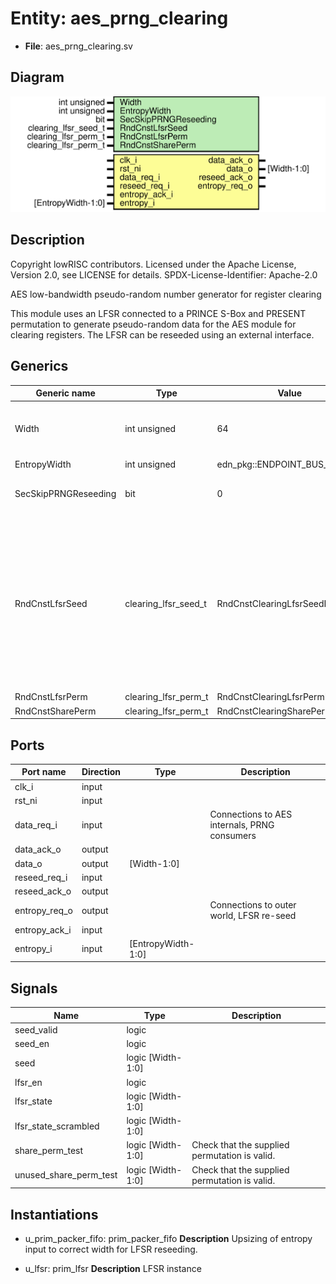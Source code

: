 # Entity: aes_prng_clearing

- **File**: aes_prng_clearing.sv
## Diagram

![Diagram](aes_prng_clearing.svg "Diagram")
## Description

 Copyright lowRISC contributors.
 Licensed under the Apache License, Version 2.0, see LICENSE for details.
 SPDX-License-Identifier: Apache-2.0

 AES low-bandwidth pseudo-random number generator for register clearing

 This module uses an LFSR connected to a PRINCE S-Box and PRESENT permutation to generate
 pseudo-random data for the AES module for clearing registers. The LFSR can be reseeded
 using an external interface.

## Generics

| Generic name         | Type                 | Value                           | Description                                                                                                                                                      |
| -------------------- | -------------------- | ------------------------------- | ---------------------------------------------------------------------------------------------------------------------------------------------------------------- |
| Width                | int unsigned         | 64                              |  At the moment we just support a width of 64.                                                                                                                    |
| EntropyWidth         | int unsigned         | edn_pkg::ENDPOINT_BUS_WIDTH     |                                                                                                                                                                  |
| SecSkipPRNGReseeding | bit                  | 0                               |  The current SCA setup doesn't provide                                                                                                                           |
| RndCnstLfsrSeed      | clearing_lfsr_seed_t | RndCnstClearingLfsrSeedDefault  |  sufficient resources to implement the  infrastructure required for PRNG reseeding.  To enable SCA resistance evaluations, we  need to skip reseeding requests.  |
| RndCnstLfsrPerm      | clearing_lfsr_perm_t | RndCnstClearingLfsrPermDefault  |                                                                                                                                                                  |
| RndCnstSharePerm     | clearing_lfsr_perm_t | RndCnstClearingSharePermDefault |                                                                                                                                                                  |
## Ports

| Port name     | Direction | Type               | Description                                   |
| ------------- | --------- | ------------------ | --------------------------------------------- |
| clk_i         | input     |                    |                                               |
| rst_ni        | input     |                    |                                               |
| data_req_i    | input     |                    |  Connections to AES internals, PRNG consumers |
| data_ack_o    | output    |                    |                                               |
| data_o        | output    | [Width-1:0]        |                                               |
| reseed_req_i  | input     |                    |                                               |
| reseed_ack_o  | output    |                    |                                               |
| entropy_req_o | output    |                    |  Connections to outer world, LFSR re-seed     |
| entropy_ack_i | input     |                    |                                               |
| entropy_i     | input     | [EntropyWidth-1:0] |                                               |
## Signals

| Name                   | Type              | Description                                     |
| ---------------------- | ----------------- | ----------------------------------------------- |
| seed_valid             | logic             |                                                 |
| seed_en                | logic             |                                                 |
| seed                   | logic [Width-1:0] |                                                 |
| lfsr_en                | logic             |                                                 |
| lfsr_state             | logic [Width-1:0] |                                                 |
| lfsr_state_scrambled   | logic [Width-1:0] |                                                 |
| share_perm_test        | logic [Width-1:0] |  Check that the supplied permutation is valid.  |
| unused_share_perm_test | logic [Width-1:0] |  Check that the supplied permutation is valid.  |
## Instantiations

- u_prim_packer_fifo: prim_packer_fifo
**Description**
 Upsizing of entropy input to correct width for LFSR reseeding.

- u_lfsr: prim_lfsr
**Description**
 LFSR instance

